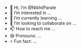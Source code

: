 - 👋 Hi, I’m @NikhilParale
- 👀 I’m interested in ...
- 🌱 I’m currently learning ...
- 💞️ I’m looking to collaborate on ...
- 📫 How to reach me ...
- 😄 Pronouns: ...
- ⚡ Fun fact: ...

<!---
NikhilParale/NikhilParale is a ✨ special ✨ repository because its `README.md` (this file) appears on your GitHub profile.
You can click the Preview link to take a look at your changes.
--->
